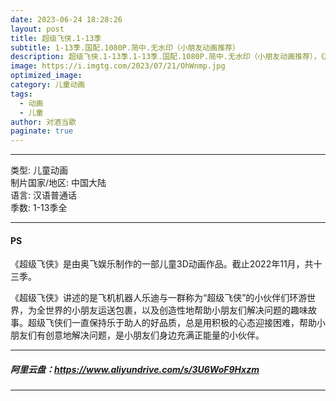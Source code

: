 ```yaml
---
date: 2023-06-24 18:28:26
layout: post
title: 超级飞侠.1-13季
subtitle: 1-13季.国配.1080P.简中.无水印（小朋友动画推荐）
description: 超级飞侠.1-13季.1-13季.国配.1080P.简中.无水印（小朋友动画推荐），《超级飞侠》是由奥飞娱乐制作的一部儿童3D动画作品。截止2022年11月，共十三季...
image: https://i.imgtg.com/2023/07/21/OhWnmp.jpg
optimized_image: 
category: 儿童动画
tags:
  - 动画
  - 儿童
author: 对酒当歌
paginate: true
---
```


---

类型: 儿童动画  
制片国家/地区: 中国大陆  
语言: 汉语普通话  
季数: 1-13季全  

---

#### PS

《超级飞侠》是由奥飞娱乐制作的一部儿童3D动画作品。截止2022年11月，共十三季。

《超级飞侠》讲述的是飞机机器人乐迪与一群称为“超级飞侠”的小伙伴们环游世界，为全世界的小朋友运送包裹，以及创造性地帮助小朋友们解决问题的趣味故事。超级飞侠们一直保持乐于助人的好品质，总是用积极的心态迎接困难，帮助小朋友们有创意地解决问题，是小朋友们身边充满正能量的小伙伴。

---

##### 阿里云盘：<https://www.aliyundrive.com/s/3U6WoF9Hxzm>

---
